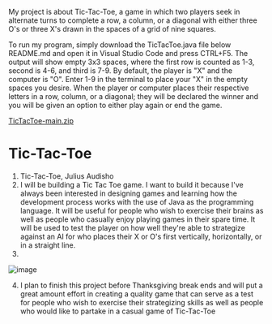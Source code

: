 My project is about Tic-Tac-Toe, a game in which two players seek in alternate turns to complete a row, a column, or a diagonal with either three O's or three X's drawn in the spaces of a grid of nine squares. 

To run my program, simply download the TicTacToe.java file below README.md and open it in Visual Studio Code and press CTRL+F5. The output will show empty 3x3 spaces, where the first row is counted as 1-3, second is 4-6, and third is 7-9. By default, the player is "X" and the computer is "O". Enter 1-9 in the terminal to place your "X" in the empty spaces you desire. When the player or computer places their respective letters in a row, column, or a diagonal; they will be declared the winner and you will be given an option to either play again or end the game.  

[TicTacToe-main.zip](https://github.com/JAudisho/TicTacToe/files/10100860/TicTacToe-main.zip)

# Tic-Tac-Toe

1. Tic-Tac-Toe, Julius Audisho
2. I will be building a Tic Tac Toe game. I want to build it because I've always been interested in designing games and learning how the development process works with the use of Java as the programming language. It will be useful for people who wish to exercise their brains as well as people who casually enjoy playing games in their spare time. It will be used to test the player on how well they're able to strategize against an AI for who places their X or O's first vertically, horizontally, or in a straight line.
3.
![image](https://user-images.githubusercontent.com/114157922/202033096-64dde002-5d39-4189-9b18-74d693d29490.png)

4. I plan to finish this project before Thanksgiving break ends and will put a great amount effort in creating a quality game that can serve as a test for people who wish to exercise their strategizing skills as well as people who would like to partake in a casual game of Tic-Tac-Toe 

